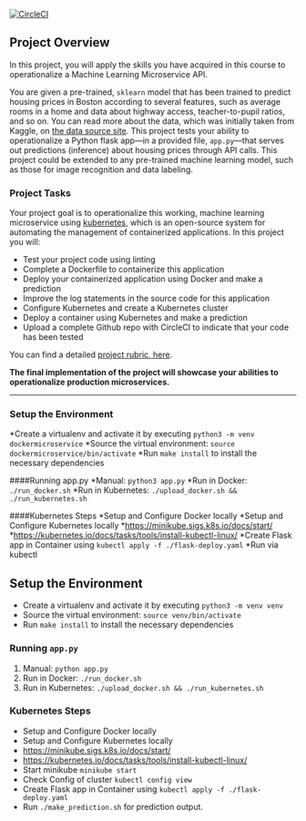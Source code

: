 [![CircleCI](https://circleci.com/gh/tushar8871/Docker_Microservice_udacity_4/tree/master.svg?style=svg)](https://circleci.com/gh/tushar8871/Docker_Microservice_udacity_4/tree/master)

## Project Overview

In this project, you will apply the skills you have acquired in this course to operationalize a Machine Learning Microservice API. 

You are given a pre-trained, `sklearn` model that has been trained to predict housing prices in Boston according to several features, such as average rooms in a home and data about highway access, teacher-to-pupil ratios, and so on. You can read more about the data, which was initially taken from Kaggle, on [the data source site](https://www.kaggle.com/c/boston-housing). This project tests your ability to operationalize a Python flask app—in a provided file, `app.py`—that serves out predictions (inference) about housing prices through API calls. This project could be extended to any pre-trained machine learning model, such as those for image recognition and data labeling.

### Project Tasks

Your project goal is to operationalize this working, machine learning microservice using [kubernetes](https://kubernetes.io/), which is an open-source system for automating the management of containerized applications. In this project you will:
* Test your project code using linting
* Complete a Dockerfile to containerize this application
* Deploy your containerized application using Docker and make a prediction
* Improve the log statements in the source code for this application
* Configure Kubernetes and create a Kubernetes cluster
* Deploy a container using Kubernetes and make a prediction
* Upload a complete Github repo with CircleCI to indicate that your code has been tested

You can find a detailed [project rubric, here](https://review.udacity.com/#!/rubrics/2576/view).

**The final implementation of the project will showcase your abilities to operationalize production microservices.**

---

### Setup the Environment
*Create a virtualenv and activate it by executing `python3 -m venv dockermicroservice`
*Source the virtual environment: `source dockermicroservice/bin/activate`
*Run `make install` to install the necessary dependencies

####Running app.py
*Manual: `python3 app.py`
*Run in Docker: `./run_docker.sh`
*Run in Kubernetes: `./upload_docker.sh && ./run_kubernetes.sh`

####Kubernetes Steps
*Setup and Configure Docker locally
*Setup and Configure Kubernetes locally
*https://minikube.sigs.k8s.io/docs/start/
*https://kubernetes.io/docs/tasks/tools/install-kubectl-linux/
*Create Flask app in Container using `kubectl apply -f ./flask-deploy.yaml`
*Run via kubectl







## Setup the Environment

* Create a virtualenv and activate it by executing `python3 -m venv venv`
* Source the virtual environment: `source venv/bin/activate`
* Run `make install` to install the necessary dependencies

### Running `app.py`

1. Manual:  `python app.py`
2. Run in Docker:  `./run_docker.sh`
3. Run in Kubernetes:  `./upload_docker.sh && ./run_kubernetes.sh`

### Kubernetes Steps

* Setup and Configure Docker locally
* Setup and Configure Kubernetes locally
* https://minikube.sigs.k8s.io/docs/start/
* https://kubernetes.io/docs/tasks/tools/install-kubectl-linux/
* Start minikube `minikube start`
* Check Config of cluster `kubectl config view`
* Create Flask app in Container using `kubectl apply -f ./flask-deploy.yaml`
* Run `./make_prediction.sh` for prediction output.


